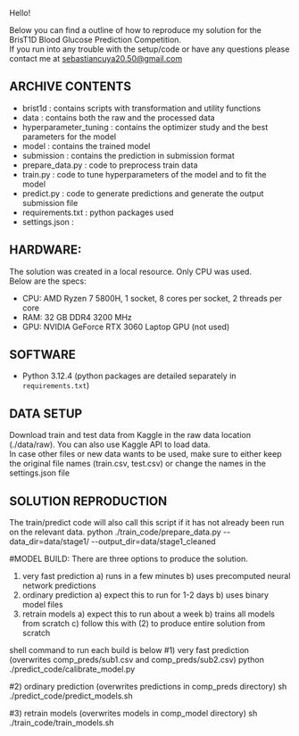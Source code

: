 Hello!

Below you can find a outline of how to reproduce my solution for the BrisT1D Blood Glucose Prediction Competition.\
If you run into any trouble with the setup/code or have any questions please contact me at sebastiancuya20.50@gmail.com

## ARCHIVE CONTENTS
- brist1d                 : contains scripts with transformation and utility functions
- data                    : contains both the raw and the processed data
- hyperparameter_tuning   : contains the optimizer study and the best parameters for the model
- model                   : contains the trained model
- submission              : contains the prediction in submission format
- prepare_data.py         : code to preprocess train data
- train.py                : code to tune hyperparameters of the model and to fit the model
- predict.py              : code to generate predictions and generate the output submission file
- requirements.txt        : python packages used
- settings.json           : 

## HARDWARE: 
The solution was created in a local resource. Only CPU was used.\
Below are the specs:

- CPU: AMD Ryzen 7 5800H, 1 socket, 8 cores per socket, 2 threads per core
- RAM: 32 GB DDR4 3200 MHz 
- GPU: NVIDIA GeForce RTX 3060 Laptop GPU (not used)

## SOFTWARE 
- Python 3.12.4 (python packages are detailed separately in `requirements.txt`)

## DATA SETUP 
Download train and test data from Kaggle in the raw data location (./data/raw). You can also use Kaggle API to load data.\
In case other files or new data wants to be used, make sure to either keep the original file names (train.csv, test.csv) or change the names in the settings.json file


## SOLUTION REPRODUCTION
The train/predict code will also call this script if it has not already been run on the relevant data.
python ./train_code/prepare_data.py --data_dir=data/stage1/ --output_dir=data/stage1_cleaned

#MODEL BUILD: There are three options to produce the solution.
1) very fast prediction
    a) runs in a few minutes
    b) uses precomputed neural network predictions
2) ordinary prediction
    a) expect this to run for 1-2 days
    b) uses binary model files
3) retrain models
    a) expect this to run about a week
    b) trains all models from scratch
    c) follow this with (2) to produce entire solution from scratch

shell command to run each build is below
#1) very fast prediction (overwrites comp_preds/sub1.csv and comp_preds/sub2.csv)
python ./predict_code/calibrate_model.py

#2) ordinary prediction (overwrites predictions in comp_preds directory)
sh ./predict_code/predict_models.sh

#3) retrain models (overwrites models in comp_model directory)
sh ./train_code/train_models.sh
